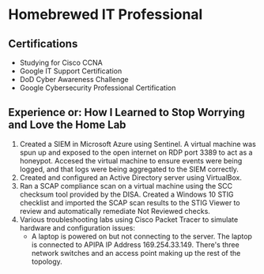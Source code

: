 # Homebrewed IT Professional 

## Certifications
- Studying for Cisco CCNA
- Google IT Support Certification
- DoD Cyber Awareness Challenge
- Google Cybersecurity Professional Certification

## Experience or: How I Learned to Stop Worrying and Love the Home Lab
1. Created a SIEM in Microsoft Azure using Sentinel. A virtual machine was spun up and exposed to the open internet on RDP port 3389 to act as a honeypot. Accesed the virtual machine to ensure events were being logged, and that logs were being aggregated to the SIEM correctly.
2. Created and configured an Active Directory server using VirtualBox.
3. Ran a SCAP compliance scan on a virtual machine using the SCC checksum tool provided by the DISA. Created a Windows 10 STIG checklist and imported the SCAP scan results to the STIG Viewer to review and automatically remediate Not Reviewed checks.
4. Various troubleshooting labs using Cisco Packet Tracer to simulate hardware and configuration issues:
   - A laptop is powered on but not connecting to the server. The laptop is connected to APIPA IP Address 169.254.33.149. There's three network switches and an access point making up the rest of the topology. 
